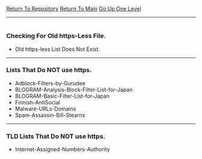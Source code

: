 [Return To Repository](https://github.com/bast69/piholeparser/)
[Return To Main](https://github.com/bast69/piholeparser/blob/master/RecentRunLogs/Mainlog.md)
[Go Up One Level](https://github.com/bast69/piholeparser/blob/master/RecentRunLogs/TopLevelScripts/10-Running-Initial-Tasks.md)
____________________________________
# 
### Checking For Old https-Less File.
* Old https-less List Does Not Exist.

___________________________________________________________________
### Lists That Do NOT use https.
* Adblock-Filters-by-Gurudee
* BLOGRAM-Analysis-Block-Filter-List-for-Japan
* BLOGRAM-Basic-Filter-List-for-Japan
* Finnish-AntiSocial
* Malware-URLs-Domains
* Spam-Assassin-Bill-Stearns

___________________________________________________________________
### TLD Lists That Do NOT use https.
* Internet-Assigned-Numbers-Authority
